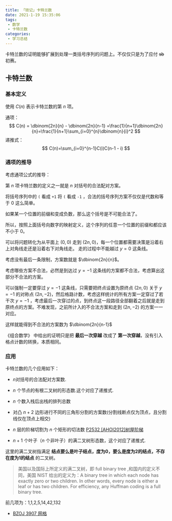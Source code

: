 ```yaml
---
title: 「琐记」卡特兰数
date: 2021-1-19 15:35:06
tags:
 - 数学
 - 卡特兰数
categories:
 - 学习总结
---
```


卡特兰数的证明能够扩展到处理一类括号序列的问题上。不仅仅只是为了应付 ~~sb~~ 初赛。

<!-- more -->

## 卡特兰数

### 基本定义

使用 $C(n)$ 表示卡特兰数的第 $n$ 项。

通项：
$$
C(n) = \dbinom{2n}{n} - \dbinom{2n}{n-1} =\frac{1}{n+1}\dbinom{2n}{n}=\frac{1}{n+1}\sum_{i=0}^{n}\dbinom{n}{i}^2
$$
递推式：
$$
C(n)=\sum_{i=0}^{n-1}C(i)C(n-1 - i)
$$

### 通项的推导

考虑通项公式的推导：

第 $n$ 项卡特兰数的定义之一就是 $n$ 对括号的合法配对方案。

将括号序列中的 `(` 看成 `+1` 将 `(` 看成 `-1`  ，合法的括号序列方案不仅仅是代数和等于 $0$ 这么简单。

如果某一个位置的前缀和变成负数，那么这个括号是不可能合法了。

所以，按照上面括号向数字的映射定义，这个序列的任意一个位置的前缀和都应该不小于 $0$。

可以将问题转化为从平面上 $(0, 0)$ 走到 $(2n, 0)$，每一个位置都需要决策是沿着右上对角线走还是沿着右下对角线走。 走的过程中不能越过 $y=0$  这条线。

考虑没有最后一条限制，方案数就是 $\dbinom{2n}{n}$。

考虑哪些方案不合法，必然是到达过 $y=-1$ 这条线的方案都不合法，考虑算出这部分不合法的方案。

可以强制一定要穿过 $y=-1$ 这条线，只需要把终点设置为原终点 $(2n, 0)$ 关于 $y=-1$ 的对称点 $(2n, -2)$，然后格路计数，考虑这样统计的所有方案一定穿过了若干次 $y=-1$ ，考虑最后一次穿过的点，到终点这一段路径全部翻着之后就是走到原终点的方案。不难发现，之前所计入的不合法方案和走到 $(2n, -2)$ 的方案一一对应。

这样就能得到不合法的方案数为 $\dbinom{2n}{n-1}$

《组合数学》 中给出的证明只是把 **最后一次穿越** 改成了 **第一次穿越**，没有引入格点计数的转换，本质相同。

### 应用

卡特兰数的几个应用如下：

- $n$对括号的合法配对方案数.

- $n$ 个节点的有根二叉树的形态数.这个对应了递推式.

- $n$ 个数入栈后出栈的排列总数

- 对凸 $n+2$ 边形进行不同的三角形分割的方案数(分割线断点仅为顶点，且分割线仅在顶点上相交)

- $n$ 层的阶梯切割为 $n$ 个矩形的切法数 [P2532 [AHOI2012]树屋阶梯](https://www.luogu.com.cn/problem/P2532)

- $n+1$ 个叶子（$n$ 个非叶子）的满二叉树形态数，这个对应了递推式.

这里的满二叉树指满足 **结点要么是叶子结点，度为0，要么是度为2的结点，不存在度为1的结点** 的二叉树。


>美国以及国际上所定义的满二叉树，即 full binary tree ,和国内的定义不同，美国 NIST 给出的定义为：A binary tree in which each node has exactly zero or two children. In other words, every node is either a leaf or has two children. For efficiency, any Huffman coding is a full binary tree.

前几项为：1,1,2,5,14,42,132

- [BZOJ 3907 网格](https://loj.ac/p/10238)